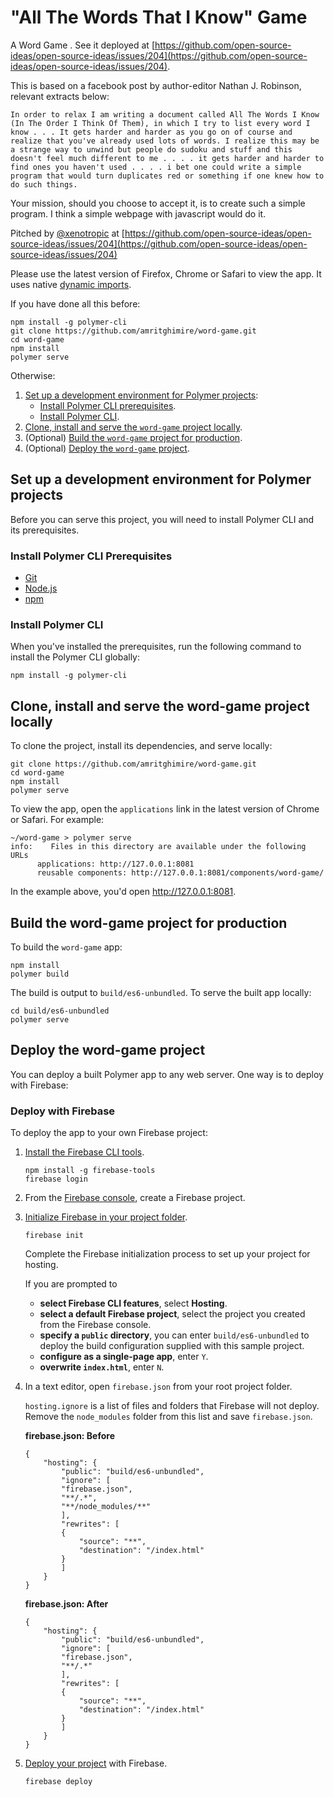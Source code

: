 #  "All The Words That I Know" Game

A Word Game . See it deployed at [https://github.com/open-source-ideas/open-source-ideas/issues/204](https://github.com/open-source-ideas/open-source-ideas/issues/204).

This is based on a facebook post by author-editor Nathan J. Robinson, relevant extracts below:

`In order to relax I am writing a document called All The Words I Know (In The Order I Think Of Them), in which I try to list every word I know . . . It gets harder and harder as you go on of course and realize that you've already used lots of words. I realize this may be a strange way to unwind but people do sudoku and stuff and this doesn't feel much different to me . . . . it gets harder and harder to find ones you haven't used . . . . i bet one could write a simple program that would turn duplicates red or something if one knew how to do such things.`

Your mission, should you choose to accept it, is to create such a simple program. I think a simple webpage with javascript would do it.

Pitched by [@xenotropic](https://github.com/xenotropic) at [https://github.com/open-source-ideas/open-source-ideas/issues/204](https://github.com/open-source-ideas/open-source-ideas/issues/204)

Please use the latest version of Firefox, Chrome or Safari to view the app. It uses native [dynamic imports](https://developers.google.com/web/updates/2017/11/dynamic-import).

If you have done all this before:

```
npm install -g polymer-cli
git clone https://github.com/amritghimire/word-game.git
cd word-game
npm install
polymer serve
```

Otherwise: 

  1.  [Set up a development environment for Polymer projects](#setup):
        * [Install Polymer CLI prerequisites](#installprerequisites).
        * [Install Polymer CLI](#installcli).
  2.  [Clone, install and serve the `word-game` project locally](#clone).
  3.  (Optional) [Build the `word-game` project for production](#build).
  4.  (Optional) [Deploy the `word-game` project](#deploy).

<a name="setup"></a>

## Set up a development environment for Polymer projects

Before you can serve this project, you will need to install Polymer CLI
and its prerequisites.

<a name="installprerequisites"></a>

### Install Polymer CLI Prerequisites

* [Git](https://git-scm.com/download/)
* [Node.js](https://nodejs.org/en/)
* [npm](https://www.npmjs.com/)

<a name="installcli"></a>

### Install Polymer CLI

When you've installed the prerequisites, run the following command to install the Polymer CLI globally:

```
npm install -g polymer-cli
```

<a name="clone"></a>

## Clone, install and serve the word-game project locally

To clone the project, install its dependencies, and serve locally:

```
git clone https://github.com/amritghimire/word-game.git
cd word-game
npm install
polymer serve
```

To view the app, open the `applications` link in the latest version of Chrome or Safari. For example:

```
~/word-game > polymer serve
info:    Files in this directory are available under the following URLs
      applications: http://127.0.0.1:8081
      reusable components: http://127.0.0.1:8081/components/word-game/
```

In the example above, you'd open http://127.0.0.1:8081.

<a name="build"></a>

## Build the word-game project for production

To build the `word-game` app: 

```
npm install
polymer build
```

The build is output to `build/es6-unbundled`. To serve the built app locally:

```
cd build/es6-unbundled
polymer serve
```

<a name="deploy"></a>

## Deploy the word-game project

You can deploy a built Polymer app to any web server. One way is to deploy with Firebase:

<a name="firebase"></a>

### Deploy with Firebase

To deploy the app to your own Firebase project:

1.  [Install the Firebase CLI tools](https://firebase.google.com/docs/cli/).

    ```
    npm install -g firebase-tools
    firebase login
    ```

2.  From the [Firebase console](https://console.firebase.google.com/), create a Firebase project.

3.  [Initialize Firebase in your project folder](https://firebase.google.com/docs/cli/#initializing_a_project_directory). 

    ```
    firebase init
    ```

    Complete the Firebase initialization process to set up your project for hosting. 

    If you are prompted to

    * **select Firebase CLI features**, select **Hosting**.
    * **select a default Firebase project**, select the project you created from the Firebase console.
    * **specify a `public` directory**, you can enter `build/es6-unbundled` to deploy the build configuration supplied with this sample project.
    * **configure as a single-page app**, enter `Y`. 
    * **overwrite `index.html`**, enter `N`.

4.  In a text editor, open `firebase.json` from your root project folder.

    `hosting.ignore` is a list of files and folders that Firebase will not deploy. Remove the `node_modules` folder from this list and save `firebase.json`.

    **firebase.json: Before**

    ```
    {
        "hosting": {
            "public": "build/es6-unbundled",    
            "ignore": [
            "firebase.json",
            "**/.*",
            "**/node_modules/**"
            ],
            "rewrites": [
            {
                "source": "**",
                "destination": "/index.html"
            }
            ]
        }
    }
    ```

    **firebase.json: After**

    ```
    {
        "hosting": {
            "public": "build/es6-unbundled",
            "ignore": [
            "firebase.json",
            "**/.*"
            ],
            "rewrites": [
            {
                "source": "**",
                "destination": "/index.html"
            }
            ]
        }
    }
    ```

4.  [Deploy your project](https://firebase.google.com/docs/cli/#deployment) with Firebase.

    ```
    firebase deploy
    ```

